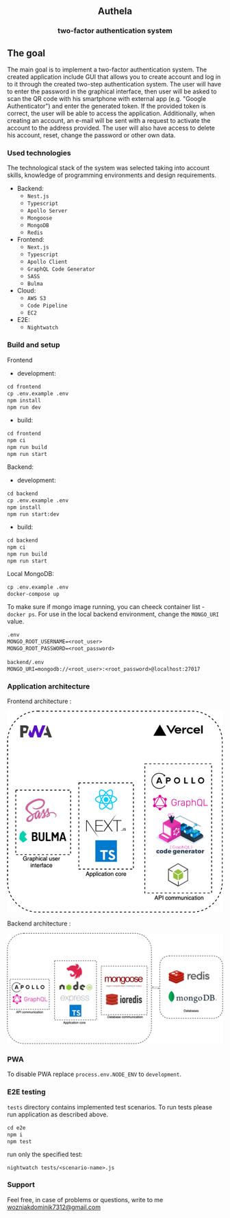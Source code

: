 <h2 align="center">Authela</h2>
<h3 align="center">two-factor authentication system</h3>

## The goal

The main goal is to implement a two-factor authentication system. The created application include GUI that allows you to create account and log in to it through the created two-step authentication system. The user will have to enter the password in the graphical interface, then user will be asked to scan the QR code with his smartphone with external app (e.g. "Google Authenticator") and enter the generated  token. If the provided token is correct, the user will be able to access the application.
Additionally, when creating an account, an e-mail will be sent with a request to activate the account to the address provided. The user will also have access to delete his account, reset, change the password or other own data.


### Used technologies
The technological stack of the system was selected taking into account skills, knowledge of programming environments and design requirements.

* Backend:
  * `Nest.js`
  * `Typescript`
  * `Apollo Server`
  * `Mongoose`
  * `MongoDB`
  * `Redis`
* Frontend:
  * `Next.js`
  * `Typescript`
  * `Apollo Client`
  * `GraphQL Code Generator`
  * `SASS`
  * `Bulma`
* Cloud:
  * `AWS S3`
  * `Code Pipeline`
  * `EC2`
* E2E:
  * `Nightwatch`

### Build and setup

Frontend

* development:

```
cd frontend
cp .env.example .env
npm install
npm run dev
```

* build:

```
cd frontend
npm ci
npm run build
npm run start
```

Backend:

* development:

```
cd backend
cp .env.example .env
npm install
npm run start:dev
```

* build:

```
cd backend
npm ci
npm run build
npm run start
```

Local MongoDB:

```
cp .env.example .env
docker-compose up
```

To make sure if mongo image running, you can cheeck container list - `docker ps`.
For use in the local backend environment, change the `MONGO_URI` value.

```
.env
MONGO_ROOT_USERNAME=<root_user>
MONGO_ROOT_PASSWORD=<root_password>

backend/.env
MONGO_URI=mongodb://<root_user>:<root_password>@localhost:27017
```

### Application architecture

Frontend architecture :

![frontend](./docs/screenshots/frontend-architecture.png)

Backend architecture :

![backend](./docs/screenshots/backend-architecture.png)

### PWA

To disable PWA replace `process.env.NODE_ENV` to `development`.

### E2E testing

`tests` directory contains implemented test scenarios. To run tests please run application as described above.

```
cd e2e
npm i
npm test
```

run only the specified test:
```
nightwatch tests/<scenario-name>.js
```

### Support

Feel free, in case of problems or questions, write to me wozniakdominik7312@gmail.com

